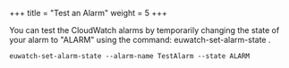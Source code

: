 +++
title = "Test an Alarm"
weight = 5
+++

You can test the CloudWatch alarms by temporarily changing the state of your alarm to "ALARM" using the command: euwatch-set-alarm-state . 


    euwatch-set-alarm-state --alarm-name TestAlarm --state ALARM

